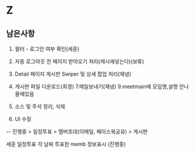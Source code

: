 # Z
## 남은사항

1. 필터 - 로그인 여부 확인(세훈)
2. 자동 로그아웃 전 페이지 받아오기 처리(캐시에넣는다)(보류)
3. Detail 페이지 게시판 Swiper 및 상세 팝업 처리(재녕)
6. 게시판 파일 다운로드(희경)
7.메일보내기(재녕)
9.meetmain에 모임명,설명 안나올때있음

8. 소스 및 주석 정리, 삭제
9. UI 수정


-- 진행중 > 일정투표
          > 멤버초대(이메일, 페이스북공유)
          > 게시판

세훈
    일정투표 각 날짜 투표한 memb 정보표시 (진행중)